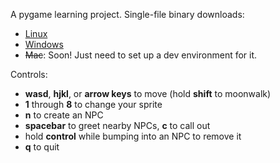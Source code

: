 A pygame learning project. Single-file binary downloads:
 * [Linux](https://dl.dropbox.com/u/13951537/wanderer/binaries/wanderer-linux)
 * [Windows](https://dl.dropbox.com/u/13951537/wanderer/binaries/wanderer-windows.exe)
 * ~~Mac~~: Soon! Just need to set up a dev environment for it.

Controls:
 * **wasd**, **hjkl**, or **arrow keys** to move (hold **shift** to moonwalk)
 * **1** through **8** to change your sprite
 * **n** to create an NPC
 * **spacebar** to greet nearby NPCs, **c** to call out
 * hold **control** while bumping into an NPC to remove it
 * **q** to quit

